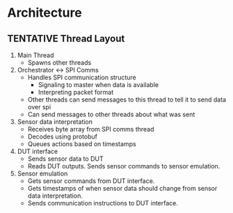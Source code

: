 # Architecture

## TENTATIVE Thread Layout
1. Main Thread
    * Spawns other threads
2. Orchestrator <-> SPI Comms
    * Handles SPI communication structure
        * Signaling to master when data is available
        * Interpreting packet format
    * Other threads can send messages to this thread to tell it to send data over spi
    * Can send messages to other threads about what was sent
3. Sensor data interpretation
    * Receives byte array from SPI comms thread
    * Decodes using protobuf
    * Queues actions based on timestamps
4. DUT interface
    * Sends sensor data to DUT
    * Reads DUT outputs. Sends sensor commands to sensor emulation.
5. Sensor emulation
    * Gets sensor commands from DUT interface.
    * Gets timestamps of when sensor data should change from sensor data interpretation.
    * Sends communication instructions to DUT interface.